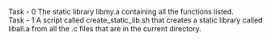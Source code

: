 Task - 0 The static library libmy.a containing all the functions listed. <br>
Task - 1 A script called create_static_lib.sh that creates a static library called liball.a from all the .c files that are in the current directory.
